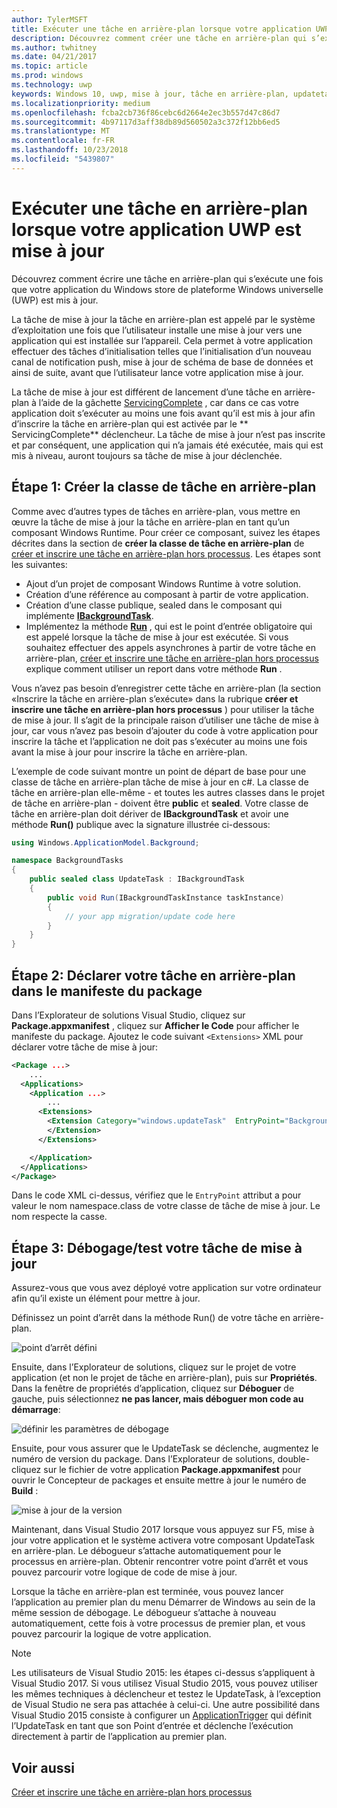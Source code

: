 ```yaml
---
author: TylerMSFT
title: Exécuter une tâche en arrière-plan lorsque votre application UWP est mise à jour
description: Découvrez comment créer une tâche en arrière-plan qui s’exécute lorsque votre application du Windows Store de la plateforme Windows universelle (UWP) est mise à jour.
ms.author: twhitney
ms.date: 04/21/2017
ms.topic: article
ms.prod: windows
ms.technology: uwp
keywords: Windows 10, uwp, mise à jour, tâche en arrière-plan, updatetask, tâche en arrière-plan
ms.localizationpriority: medium
ms.openlocfilehash: fcba2cb736f86cebc6d2664e2ec3b557d47c86d7
ms.sourcegitcommit: 4b97117d3aff38db89d560502a3c372f12bb6ed5
ms.translationtype: MT
ms.contentlocale: fr-FR
ms.lasthandoff: 10/23/2018
ms.locfileid: "5439807"
---
```

# <a name="run-a-background-task-when-your-uwp-app-is-updated"></a>Exécuter une tâche en arrière-plan lorsque votre application UWP est mise à jour

Découvrez comment écrire une tâche en arrière-plan qui s’exécute une fois que votre application du Windows store de plateforme Windows universelle (UWP) est mis à jour.

La tâche de mise à jour la tâche en arrière-plan est appelé par le système d’exploitation une fois que l’utilisateur installe une mise à jour vers une application qui est installée sur l’appareil. Cela permet à votre application effectuer des tâches d’initialisation telles que l’initialisation d’un nouveau canal de notification push, mise à jour de schéma de base de données et ainsi de suite, avant que l’utilisateur lance votre application mise à jour.

La tâche de mise à jour est différent de lancement d’une tâche en arrière-plan à l’aide de la gâchette [ServicingComplete](https://docs.microsoft.com/uwp/api/Windows.ApplicationModel.Background.SystemTriggerType) , car dans ce cas votre application doit s’exécuter au moins une fois avant qu’il est mis à jour afin d’inscrire la tâche en arrière-plan qui est activée par le ** ServicingComplete** déclencheur.  La tâche de mise à jour n’est pas inscrite et par conséquent, une application qui n’a jamais été exécutée, mais qui est mis à niveau, auront toujours sa tâche de mise à jour déclenchée.

## <a name="step-1-create-the-background-task-class"></a>Étape 1: Créer la classe de tâche en arrière-plan

Comme avec d’autres types de tâches en arrière-plan, vous mettre en œuvre la tâche de mise à jour la tâche en arrière-plan en tant qu’un composant Windows Runtime. Pour créer ce composant, suivez les étapes décrites dans la section de **créer la classe de tâche en arrière-plan** de [créer et inscrire une tâche en arrière-plan hors processus](https://docs.microsoft.com/windows/uwp/launch-resume/create-and-register-a-background-task). Les étapes sont les suivantes:

- Ajout d’un projet de composant Windows Runtime à votre solution.
- Création d’une référence au composant à partir de votre application.
- Création d’une classe publique, sealed dans le composant qui implémente [**IBackgroundTask**](https://msdn.microsoft.com/library/windows/apps/br224794).
- Implémentez la méthode [**Run**](https://msdn.microsoft.com/library/windows/apps/br224811) , qui est le point d’entrée obligatoire qui est appelé lorsque la tâche de mise à jour est exécutée. Si vous souhaitez effectuer des appels asynchrones à partir de votre tâche en arrière-plan, [créer et inscrire une tâche en arrière-plan hors processus](https://docs.microsoft.com/windows/uwp/launch-resume/create-and-register-a-background-task) explique comment utiliser un report dans votre méthode **Run** .

Vous n’avez pas besoin d’enregistrer cette tâche en arrière-plan (la section «Inscrire la tâche en arrière-plan s’exécute» dans la rubrique **créer et inscrire une tâche en arrière-plan hors processus** ) pour utiliser la tâche de mise à jour. Il s’agit de la principale raison d’utiliser une tâche de mise à jour, car vous n’avez pas besoin d’ajouter du code à votre application pour inscrire la tâche et l’application ne doit pas s’exécuter au moins une fois avant la mise à jour pour inscrire la tâche en arrière-plan.

L’exemple de code suivant montre un point de départ de base pour une classe de tâche en arrière-plan tâche de mise à jour en c#. La classe de tâche en arrière-plan elle-même - et toutes les autres classes dans le projet de tâche en arrière-plan - doivent être **public** et **sealed**. Votre classe de tâche en arrière-plan doit dériver de **IBackgroundTask** et avoir une méthode **Run()** publique avec la signature illustrée ci-dessous:

```cs
using Windows.ApplicationModel.Background;

namespace BackgroundTasks
{
    public sealed class UpdateTask : IBackgroundTask
    {
        public void Run(IBackgroundTaskInstance taskInstance)
        {
            // your app migration/update code here
        }
    }
}
```

## <a name="step-2-declare-your-background-task-in-the-package-manifest"></a>Étape 2: Déclarer votre tâche en arrière-plan dans le manifeste du package

Dans l’Explorateur de solutions Visual Studio, cliquez sur **Package.appxmanifest** , cliquez sur **Afficher le Code** pour afficher le manifeste du package. Ajoutez le code suivant `<Extensions>` XML pour déclarer votre tâche de mise à jour:

```XML
<Package ...>
    ...
  <Applications>  
    <Application ...>  
        ...
      <Extensions>  
        <Extension Category="windows.updateTask"  EntryPoint="BackgroundTasks.UpdateTask">  
        </Extension>  
      </Extensions>

    </Application>  
  </Applications>  
</Package>
```

Dans le code XML ci-dessus, vérifiez que le `EntryPoint` attribut a pour valeur le nom namespace.class de votre classe de tâche de mise à jour. Le nom respecte la casse.

## <a name="step-3-debugtest-your-update-task"></a>Étape 3: Débogage/test votre tâche de mise à jour

Assurez-vous que vous avez déployé votre application sur votre ordinateur afin qu’il existe un élément pour mettre à jour.

Définissez un point d’arrêt dans la méthode Run() de votre tâche en arrière-plan.

![point d’arrêt défini](images/run-func-breakpoint.png)

Ensuite, dans l’Explorateur de solutions, cliquez sur le projet de votre application (et non le projet de tâche en arrière-plan), puis sur **Propriétés**. Dans la fenêtre de propriétés d’application, cliquez sur **Déboguer** de gauche, puis sélectionnez **ne pas lancer, mais déboguer mon code au démarrage**:

![définir les paramètres de débogage](images/do-not-launch-but-debug.png)

Ensuite, pour vous assurer que le UpdateTask se déclenche, augmentez le numéro de version du package. Dans l’Explorateur de solutions, double-cliquez sur le fichier de votre application **Package.appxmanifest** pour ouvrir le Concepteur de packages et ensuite mettre à jour le numéro de **Build** :

![mise à jour de la version](images/bump-version.png)

Maintenant, dans Visual Studio 2017 lorsque vous appuyez sur F5, mise à jour votre application et le système activera votre composant UpdateTask en arrière-plan. Le débogueur s’attache automatiquement pour le processus en arrière-plan. Obtenir rencontrer votre point d’arrêt et vous pouvez parcourir votre logique de code de mise à jour.

Lorsque la tâche en arrière-plan est terminée, vous pouvez lancer l’application au premier plan du menu Démarrer de Windows au sein de la même session de débogage. Le débogueur s’attache à nouveau automatiquement, cette fois à votre processus de premier plan, et vous pouvez parcourir la logique de votre application.

> [!NOTE]
> Les utilisateurs de Visual Studio 2015: les étapes ci-dessus s’appliquent à Visual Studio 2017. Si vous utilisez Visual Studio 2015, vous pouvez utiliser les mêmes techniques à déclencheur et testez le UpdateTask, à l’exception de Visual Studio ne sera pas attachée à celui-ci. Une autre possibilité dans Visual Studio 2015 consiste à configurer un [ApplicationTrigger](https://docs.microsoft.com/windows/uwp/launch-resume/trigger-background-task-from-app) qui définit l’UpdateTask en tant que son Point d’entrée et déclenche l’exécution directement à partir de l’application au premier plan.

## <a name="see-also"></a>Voir aussi

[Créer et inscrire une tâche en arrière-plan hors processus](https://docs.microsoft.com/windows/uwp/launch-resume/create-and-register-a-background-task)
